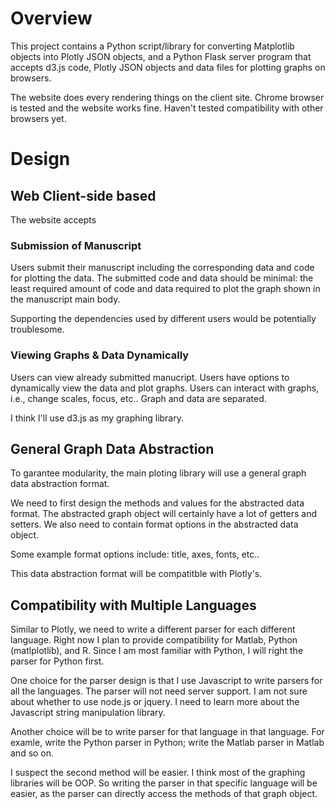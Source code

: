 # Overview

This project contains a Python script/library for converting Matplotlib objects into Plotly JSON objects, and a Python Flask server program that accepts d3.js code, Plotly JSON objects and data files for plotting graphs on browsers. 

The website does every rendering things on the client site. Chrome browser is tested and the website works fine. Haven't tested compatibility with other browsers yet.

# Design

## Web Client-side based

The website accepts 

### Submission of Manuscript

Users submit their manuscript including the corresponding data and code for plotting the data. The submitted code and data should be minimal: the least required amount of code and data required to plot the graph shown in the manuscript main body.

Supporting the dependencies used by different users would be potentially troublesome. 

### Viewing Graphs & Data Dynamically

Users can view already submitted manucript. Users have options to dynamically view the data and plot graphs. Users can interact with graphs, i.e., change scales, focus, etc.. Graph and data are separated.

I think I'll use d3.js as my graphing library.

## General Graph Data Abstraction

To garantee modularity, the main ploting library will use a general graph data abstraction format. 

We need to first design the methods and values for the abstracted data format. The abstracted graph object will certainly have a lot of getters and setters. We also need to contain format options in the abstracted data object.

Some example format options include: title, axes, fonts, etc..

This data abstraction format will be compatitble with Plotly's.

## Compatibility with Multiple Languages

Similar to Plotly, we need to write a different parser for each different language. Right now I plan to provide compatibility for Matlab, Python (matlplotlib), and R. Since I am most familiar with Python, I will right the parser for Python first. 

One choice for the parser design is that I use Javascript to write parsers for all the languages. The parser will not need server support. I am not sure about whether to use node.js or jquery. I need to learn more about the Javascript string manipulation library.

Another choice will be to write parser for that language in that language. For examle, write the Python parser in Python; write the Matlab parser in Matlab and so on. 

I suspect the second method will be easier. I think most of the graphing libraries will be OOP. So writing the parser in that specific language will be easier, as the parser can directly access the methods of that graph object.











